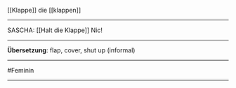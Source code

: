 [[Klappe]]
die [[klappen]]

---
SASCHA: [[Halt die Klappe]] Nic!

---
**Übersetzung**: flap, cover, shut up (informal)

---

#Feminin

---
